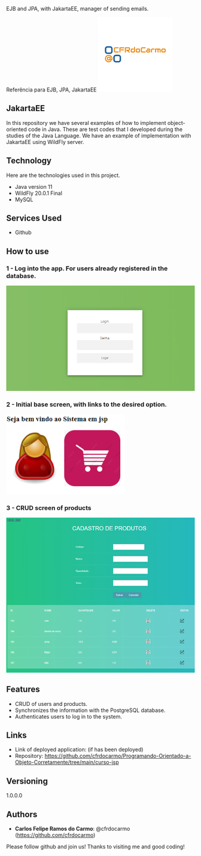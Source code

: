 
EJB and JPA, with JakartaEE, manager of sending emails.

Referência para EJB, JPA, JakartaEE
![Logo of the project](https://github.com/cfrdocarmo/Programando-Orientado-a-Objeto-Corretamente/blob/main/readme_imagens/5b69922dd2b845f283d0892e499afe46.png)
 
## JakartaEE
 

In this repository we have several examples of how to implement object-oriented code in Java. These are test codes that I developed during the studies of the Java Language. We have an example of implementation with JakartaEE using WildFly server. 
 
 
## Technology 
 
Here are the technologies used in this project.
 
* Java version  11
* WildFly 20.0.1 Final
* MySQL
 
 
## Services Used
 
* Github

 
## How to use
 
### 1 - Log into the app. For users already registered in the database.
![Login Sreen](https://github.com/cfrdocarmo/Programando-Orientado-a-Objeto-Corretamente/blob/main/readme_imagens/TelaLogin.png)

### 2 - Initial base screen, with links to the desired option.
![Home Screen](https://github.com/cfrdocarmo/Programando-Orientado-a-Objeto-Corretamente/blob/main/readme_imagens/ScreenshotInicio.png)

### 3 - CRUD screen of products
![CRUD Screen Products](https://github.com/cfrdocarmo/Programando-Orientado-a-Objeto-Corretamente/blob/main/readme_imagens/ScreenshotTelaCRUDProdutos.png)
 
 
## Features
 
  - CRUD of users and products.
  - Synchronizes the information with the PostgreSQL database.
  - Authenticates users to log in to the system.
 
 
## Links
 
  - Link of deployed application: (if has been deployed)
  - Repository: https://github.com/cfrdocarmo/Programando-Orientado-a-Objeto-Corretamente/tree/main/curso-jsp
   
 
 
## Versioning
 
1.0.0.0
 
 
## Authors
 
* **Carlos Felipe Ramos do Carmo**: @cfrdocarmo (https://github.com/cfrdocarmo)
 
 
Please follow github and join us!
Thanks to visiting me and good coding!
